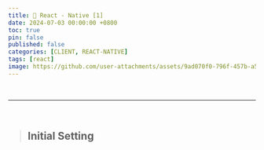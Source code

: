 ```yaml
---
title: 📱 React - Native [1]
date: 2024-07-03 00:00:00 +0800
toc: true
pin: false
published: false
categories: [CLIENT, REACT-NATIVE]
tags: [react]
image: https://github.com/user-attachments/assets/9ad070f0-796f-457b-a546-f63d369b5968
---
```


<br>

---

<br>

> ## Initial Setting